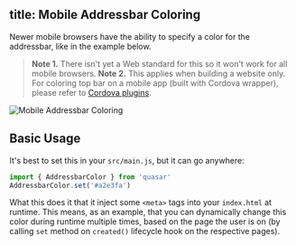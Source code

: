 title: Mobile Addressbar Coloring
---
Newer mobile browsers have the ability to specify a color for the addressbar, like in the example below.

> **Note 1.** There isn't yet a Web standard for this so it won't work for all mobile browsers.
> **Note 2.** This applies when building a website only. For coloring top bar on a mobile app (built with Cordova wrapper), please refer to [Cordova plugins](https://cordova.apache.org/plugins/).

![Mobile Addressbar Coloring](/images/mobile-address-bar-colors.jpg "Mobile Addressbar Coloring")

## Basic Usage

It's best to set this in your `src/main.js`, but it can go anywhere:
```js
import { AddressbarColor } from 'quasar'
AddressbarColor.set('#a2e3fa')
```

What this does it that it inject some `<meta>` tags into your `index.html` at runtime. This means, as an example, that you can dynamically change this color during runtime multiple times, based on the page the user is on (by calling `set` method on `created()` lifecycle hook on the respective pages).
